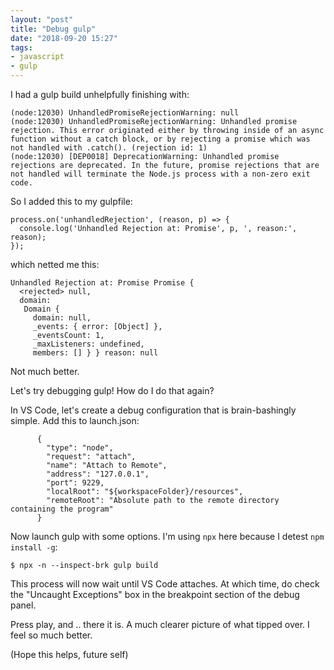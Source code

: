 ```yaml
---
layout: "post"
title: "Debug gulp"
date: "2018-09-20 15:27"
tags:
- javascript
- gulp
---
```

I had a gulp build unhelpfully finishing with:
```
(node:12030) UnhandledPromiseRejectionWarning: null
(node:12030) UnhandledPromiseRejectionWarning: Unhandled promise rejection. This error originated either by throwing inside of an async function without a catch block, or by rejecting a promise which was not handled with .catch(). (rejection id: 1)
(node:12030) [DEP0018] DeprecationWarning: Unhandled promise rejections are deprecated. In the future, promise rejections that are not handled will terminate the Node.js process with a non-zero exit code.
```

So I added this to my gulpfile:
```
process.on('unhandledRejection', (reason, p) => {
  console.log('Unhandled Rejection at: Promise', p, ', reason:', reason);
});
```

which netted me this:
```
Unhandled Rejection at: Promise Promise {
  <rejected> null,
  domain:
   Domain {
     domain: null,
     _events: { error: [Object] },
     _eventsCount: 1,
     _maxListeners: undefined,
     members: [] } } reason: null
```

Not much better.

Let's try debugging gulp! How do I do that again?

In VS Code, let's create a debug configuration that is brain-bashingly simple. Add this to launch.json:
```
      {
        "type": "node",
        "request": "attach",
        "name": "Attach to Remote",
        "address": "127.0.0.1",
        "port": 9229,
        "localRoot": "${workspaceFolder}/resources",
        "remoteRoot": "Absolute path to the remote directory containing the program"
      }
```

Now launch gulp with some options. I'm using `npx` here because I detest `npm install -g`:
```
$ npx -n --inspect-brk gulp build
```

This process will now wait until VS Code attaches. At which time, do check the "Uncaught Exceptions" box in the breakpoint section of the debug panel.

Press play, and .. there it is. A much clearer picture of what tipped over. I feel so much better.

 (Hope this helps, future self)
